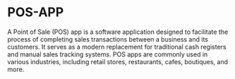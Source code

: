 # POS-APP

A Point of Sale (POS) app is a software application designed to facilitate the process of completing sales transactions between a business and its customers. It serves as a modern replacement for traditional cash registers and manual sales tracking systems. POS apps are commonly used in various industries, including retail stores, restaurants, cafes, boutiques, and more.

